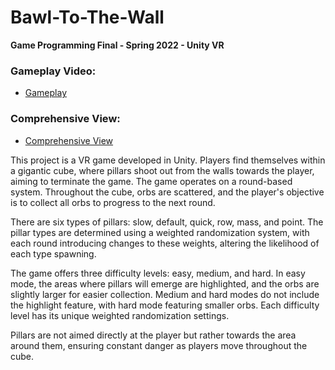 # Bawl-To-The-Wall

**Game Programming Final - Spring 2022 - Unity VR**

### Gameplay Video:
- [Gameplay](https://youtu.be/-RYQkEYZZdg)

### Comprehensive View:
- [Comprehensive View](https://youtu.be/A7UhxV1izq8)

This project is a VR game developed in Unity. Players find themselves within a gigantic cube, where pillars shoot out from the walls towards the player, aiming to terminate the game. The game operates on a round-based system. Throughout the cube, orbs are scattered, and the player's objective is to collect all orbs to progress to the next round. 

There are six types of pillars: slow, default, quick, row, mass, and point. The pillar types are determined using a weighted randomization system, with each round introducing changes to these weights, altering the likelihood of each type spawning. 

The game offers three difficulty levels: easy, medium, and hard. In easy mode, the areas where pillars will emerge are highlighted, and the orbs are slightly larger for easier collection. Medium and hard modes do not include the highlight feature, with hard mode featuring smaller orbs. Each difficulty level has its unique weighted randomization settings.

Pillars are not aimed directly at the player but rather towards the area around them, ensuring constant danger as players move throughout the cube.
